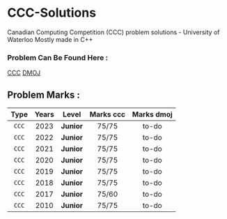 # CCC-Solutions
Canadian Computing Competition (CCC) problem solutions - University of Waterloo
Mostly made in C++

### Problem Can Be Found Here :
[CCC](https://cemc.uwaterloo.ca/contests/past_contests.html) [DMOJ](https://dmoj.ca/problems/?category=4)

## Problem Marks :
| Type  | Years |   Level    | Marks ccc | Marks dmoj |
|:-----:|:-----:|:----------:|:---------:|:---------:|
| `CCC` | 2023  | **Junior** | 75/75     | to-do |
| `CCC` | 2022  | **Junior** | 75/75     |to-do |
| `CCC` | 2021  | **Junior** | 75/75     |to-do |
| `CCC` | 2020  | **Junior** | 75/75     |to-do |
| `CCC` | 2019  | **Junior** | 75/75     |to-do |
| `CCC` | 2018  | **Junior** | 75/75     |to-do |
| `CCC` | 2017  | **Junior** | 75/60     |to-do |
| `CCC` | 2010  | **Junior** | 75/75     |to-do |
